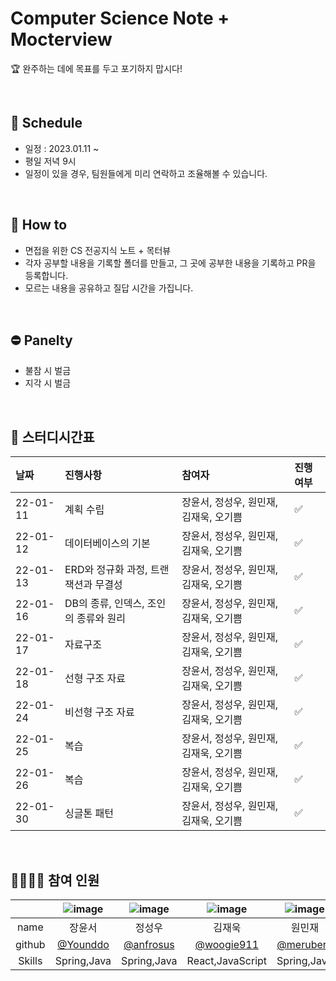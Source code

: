 # Computer Science Note + Mocterview 
🏆 완주하는 데에 목표를 두고 포기하지 맙시다!

<br>

## 📆 Schedule
* 일정 : 2023.01.11 ~ 
* 평일 저녁 9시
* 일정이 있을 경우, 팀원들에게 미리 연락하고 조율해볼 수 있습니다.

<br>

## 📃 How to 
* 면접을 위한 CS 전공지식 노트 + 목터뷰
* 각자 공부할 내용을 기록할 폴더를 만들고, 그 곳에 공부한 내용을 기록하고 PR을 등록합니다.
* 모르는 내용을 공유하고 질답 시간을 가집니다.

<br>

## ⛔ Panelty
* 불참 시 벌금
* 지각 시 벌금

<br>

## 📌 스터디시간표
|날짜|진행사항|참여자|진행여부|
|:---|:---|:---|:---|
|22-01-11| 계획 수립 |장윤서, 정성우, 원민재, 김재욱, 오기쁨|✅|
|22-01-12| 데이터베이스의 기본  |장윤서, 정성우, 원민재, 김재욱, 오기쁨|✅|
|22-01-13| ERD와 정규화 과정, 트랜잭션과 무결성 |장윤서, 정성우, 원민재, 김재욱, 오기쁨|✅|
|22-01-16| DB의 종류, 인덱스, 조인의 종류와 원리 |장윤서, 정성우, 원민재, 김재욱, 오기쁨|✅|
|22-01-17| 자료구조 |장윤서, 정성우, 원민재, 김재욱, 오기쁨 |✅ |
|22-01-18|선형 구조 자료|장윤서, 정성우, 원민재, 김재욱, 오기쁨 |✅|
|22-01-24|비선형 구조 자료|장윤서, 정성우, 원민재, 김재욱, 오기쁨 |✅|
|22-01-25|복습|장윤서, 정성우, 원민재, 김재욱, 오기쁨 |✅|
|22-01-26|복습|장윤서, 정성우, 원민재, 김재욱, 오기쁨 |✅|
|22-01-30|싱글톤 패턴|장윤서, 정성우, 원민재, 김재욱, 오기쁨 |✅|

<br>

## 👨‍👩‍👧‍👧 참여 인원

||![image](https://user-images.githubusercontent.com/99253403/211563396-1939db91-d2cb-4d57-a51d-5f388cc86b1e.png)|![image](https://user-images.githubusercontent.com/99253403/211563364-98d1cfa8-f1e4-46cd-a823-c9603e266dc2.png)|![image](https://user-images.githubusercontent.com/99253403/211563333-3fb8c5f0-3aac-49d2-99fe-b77f73d129f0.png)|![image](https://user-images.githubusercontent.com/99253403/211563287-77877c84-2ca6-4af6-a907-7b76f7b9d5cf.png)|![image](https://avatars.githubusercontent.com/u/66793842?v=4)|
|:---:|:---:|:---:|:---:|:---:|:---:|
|name|장윤서|정성우|김재욱|원민재|오기쁨|
|github|[@Younddo](https://github.com/Younddo)|[@anfrosus](https://github.com/anfrosus)|[@woogie911](https://github.com/WooGie911)|[@meruberu](https://github.com/meruberu)|[@joyfive](https://github.com/joyfive)|
|Skills|Spring,Java|Spring,Java|React,JavaScript|Spring,Java|React,JavaScript|
